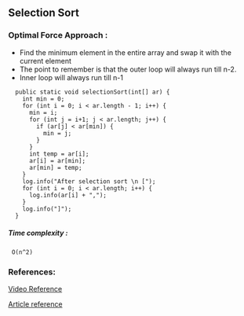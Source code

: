 ## Selection Sort

### Optimal Force Approach :

* Find the minimum element in the entire array and swap it with the current element
* The point to remember is that the outer loop will always run till n-2.
* Inner loop will always run till n-1

``` 
  public static void selectionSort(int[] ar) {
    int min = 0;
    for (int i = 0; i < ar.length - 1; i++) {
      min = i;
      for (int j = i+1; j < ar.length; j++) {
        if (ar[j] < ar[min]) {
          min = j;
        }
      }
      int temp = ar[i];
      ar[i] = ar[min];
      ar[min] = temp;
    }
    log.info("After selection sort \n [");
    for (int i = 0; i < ar.length; i++) {
      log.info(ar[i] + ",");
    }
    log.info("]");
  }
```

##### Time complexity :

``` O(n^2)```

### References:

[Video Reference](https://youtube.com/watch?v=HGk_ypEuS24&t=359s)

[Article reference](https://takeuforward.org/sorting/selection-sort-algorithm/)
